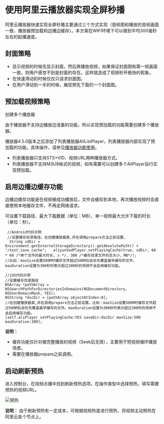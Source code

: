 # 使用阿里云播放器实现全屏秒播

阿里云播放器快速实现全屏秒播主要通过三个方式实现（首帧图和播放的首帧画面一致、播放器预加载和边播边缓存）。本方案在WIFI环境下可以做到平均300毫秒左右的起播速度。

## 封面策略

-   显示视频的时候先显示封面，然后再播放视频，如果保证封面图和第一帧画面一致，则用户感觉不到是封面的存在。这样就造成了视频秒开极快的假象。
-   在快速滑动的时候仅仅只请求封面图。
-   在用户滑动到一半的时候，展现预先下载的一个封面图。

## 预加载视频策略

创建多个播放器

由于播放器不支持边播放边准备的功能，所以实现预加载的功能需要创建多个播放器。

播放器4.5.0版本之后添加了列表播放器AliListPlayer，列表播放器内部实现了预加载的功能。具体操作，请参见[播放器功能使用](/intl.zh-CN/播放器SDK/Android播放器/功能使用.md)。

-   列表播放器只支持STS+VID、视频URL两种播放器方式。
-   列表播放器不支持M3U8格式的视频，如有需要可以创建多个AliPlayer自行实现预加载。

## 启用边播边缓存功能

边播边缓存功能是在视频被成功播放后，文件会缓存到本地，再次播放视频时会直接使用本地缓存文件，不再走网络请求。

可设置下载路径、最大下载数据（单位：MB）、单一视频最大允许下载的时长（单位：秒）。

```
 //Android代码示例
 //设置缓存目录路径。在创建播放器类,并在调用prepare方法之前设置。
  String sdDir = Environment.getExternalStorageDirectory().getAbsolutePath() + "/test_save_cache";   aliyunVodPlayer.setPlayingCache(true, sdDir, 60 * 60 /*单个文件的最大时长, s */, 300 /*缓存目录文件的总大小，MB*/);
//比如：maxSize设置500M时缓存文件超过500M后会优先覆盖最早缓存的文件。maxDuration设置为300秒时表示超过300秒的视频不会启用缓存功能。

//iOS代码示例
//设置缓存目录路径
NSArray *pathArray = NSSearchPathForDirectoriesInDomains(NSDocumentDirectory, NSUserDomainMask, YES);
NSString *docDir = [pathArray objectAtIndex:0];
//在创建播放器类,并在调用prepare方法之前设置。比如：maxSize设置500M时缓存文件超过500M后会优先覆盖最早缓存的文件。maxDuration设置为300秒时表示超过300秒的视频不会启用缓存功能。
[self.aliPlayer setPlayingCache:YES saveDir:docDir maxSize:500 maxDuration:300];
```

**说明：**

-   缓存功能仅针对被完整播放的视频（Seek后无效），主要用于短视频循环播放场景。
-   需要在播放器prepare之前调用。

## 启动刷新预热

进入控制台，在视频点播中找到刷新预热选项。在操作类型中选择预热，填写需要预热的视频URL。

![预热](https://static-aliyun-doc.oss-accelerate.aliyuncs.com/assets/img/zh-CN/9436826061/p184118.jpg)

**说明：** 由于刷新预热有一定成本，可根据视频热度进行预热，将视频主动预热在阿里云各个节点上。

